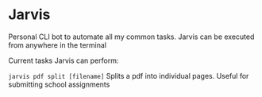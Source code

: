 # Jarvis
Personal CLI bot to automate all my common tasks. Jarvis can be executed from anywhere in the terminal

Current tasks Jarvis can perform:

`jarvis pdf split [filename]`
Splits a pdf into individual pages. Useful for submitting school assignments
